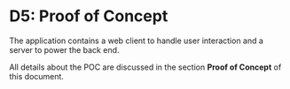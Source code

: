 
# D5: Proof of Concept
The application contains a web client to handle user interaction and a server to power the back
end. 

All details about the POC are discussed in the section **Proof of Concept** of this document.